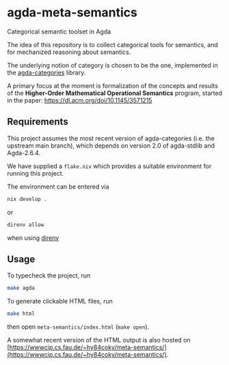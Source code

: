 # agda-meta-semantics
Categorical semantic toolset in Agda

The idea of this repository is to collect categorical tools for semantics, and for mechanized reasoning about semantics. 

The underlying notion of category is chosen to be the one, implemented in the [agda-categories](https://github.com/agda/agda-categories) library. 

A primary focus at the moment is formalization of the concepts and results of the __Higher-Order Mathematical Operational Semantics__ program, started in the paper: https://dl.acm.org/doi/10.1145/3571215

## Requirements
This project assumes the most recent version of agda-categories (i.e. the upstream main branch), which depends on version 2.0 of agda-stdlib and Agda-2.6.4.

We have supplied a `flake.nix` which provides a suitable environment for running this project.

The environment can be entered via
```sh
nix develop .
```
or 
```sh
direnv allow
```
when using [direnv](https://github.com/direnv/direnv)

## Usage
To typecheck the project, run
```sh
make agda
```

To generate clickable HTML files, run
```sh
make html
```

then open `meta-semantics/index.html` (`make open`).

A somewhat recent version of the HTML output is also hosted on [https://wwwcip.cs.fau.de/~hy84coky/meta-semantics/](https://wwwcip.cs.fau.de/~hy84coky/meta-semantics/).